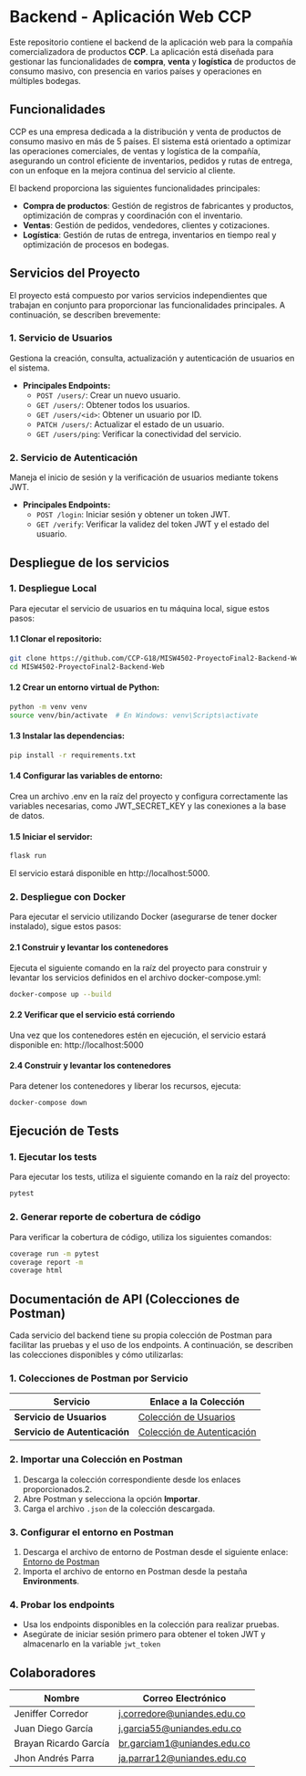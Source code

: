 # Backend - Aplicación Web CCP

Este repositorio contiene el backend de la aplicación web para la compañía comercializadora de productos **CCP**. La aplicación está diseñada para gestionar las funcionalidades de **compra**, **venta** y **logística** de productos de consumo masivo, con presencia en varios países y operaciones en múltiples bodegas.

## Funcionalidades

CCP es una empresa dedicada a la distribución y venta de productos de consumo masivo en más de 5 países. El sistema está orientado a optimizar las operaciones comerciales, de ventas y logística de la compañía, asegurando un control eficiente de inventarios, pedidos y rutas de entrega, con un enfoque en la mejora continua del servicio al cliente.

El backend proporciona las siguientes funcionalidades principales:

- **Compra de productos**: Gestión de registros de fabricantes y productos, optimización de compras y coordinación con el inventario.
- **Ventas**: Gestión de pedidos, vendedores, clientes y cotizaciones.
- **Logística**: Gestión de rutas de entrega, inventarios en tiempo real y optimización de procesos en bodegas.

## Servicios del Proyecto

El proyecto está compuesto por varios servicios independientes que trabajan en conjunto para proporcionar las funcionalidades principales. A continuación, se describen brevemente:

### 1. **Servicio de Usuarios**
   Gestiona la creación, consulta, actualización y autenticación de usuarios en el sistema.
   - **Principales Endpoints:**
     - `POST /users/`: Crear un nuevo usuario.
     - `GET /users/`: Obtener todos los usuarios.
     - `GET /users/<id>`: Obtener un usuario por ID.
     - `PATCH /users/`: Actualizar el estado de un usuario.
     - `GET /users/ping`: Verificar la conectividad del servicio.

### 2. **Servicio de Autenticación**
   Maneja el inicio de sesión y la verificación de usuarios mediante tokens JWT.
   - **Principales Endpoints:**
     - `POST /login`: Iniciar sesión y obtener un token JWT.
     - `GET /verify`: Verificar la validez del token JWT y el estado del usuario.
    
## Despliegue de los servicios

### 1. Despliegue Local
Para ejecutar el servicio de usuarios en tu máquina local, sigue estos pasos:

#### 1.1 Clonar el repositorio:
```bash
git clone https://github.com/CCP-G18/MISW4502-ProyectoFinal2-Backend-Web.git
cd MISW4502-ProyectoFinal2-Backend-Web
```

#### 1.2 Crear un entorno virtual de Python:
```bash
python -m venv venv
source venv/bin/activate  # En Windows: venv\Scripts\activate
```

#### 1.3 Instalar las dependencias:
```bash
pip install -r requirements.txt
```

#### 1.4 Configurar las variables de entorno: 
Crea un archivo .env en la raíz del proyecto y configura correctamente las variables necesarias, como JWT_SECRET_KEY y las conexiones a la base de datos.

#### 1.5 Iniciar el servidor:
```bash
flask run
```

El servicio estará disponible en http://localhost:5000. 

### 2. Despliegue con Docker

Para ejecutar el servicio utilizando Docker (asegurarse de tener docker instalado), sigue estos pasos:

#### 2.1 Construir y levantar los contenedores
Ejecuta el siguiente comando en la raíz del proyecto para construir y levantar los servicios definidos en el archivo docker-compose.yml:
  ```bash
  docker-compose up --build
  ```

#### 2.2 Verificar que el servicio está corriendo
Una vez que los contenedores estén en ejecución, el servicio estará disponible en: http://localhost:5000

#### 2.4 Construir y levantar los contenedores
Para detener los contenedores y liberar los recursos, ejecuta:
  ```bash
  docker-compose down
  ```
## Ejecución de Tests

### 1. Ejecutar los tests
Para ejecutar los tests, utiliza el siguiente comando en la raíz del proyecto:
  ```bash
  pytest
   ```

### 2. Generar reporte de cobertura de código 
Para verificar la cobertura de código, utiliza los siguientes comandos:
  ```bash
  coverage run -m pytest
  coverage report -m
  coverage html
  ```

## Documentación de API (Colecciones de Postman)

Cada servicio del backend tiene su propia colección de Postman para facilitar las pruebas y el uso de los endpoints. A continuación, se describen las colecciones disponibles y cómo utilizarlas:

### 1. Colecciones de Postman por Servicio

| **Servicio**                  | **Enlace a la Colección**                                              |
|-------------------------------|------------------------------------------------------------------------|
| **Servicio de Usuarios**      | [Colección de Usuarios](https://uniandes-my.sharepoint.com/:u:/g/personal/ja_parrar12_uniandes_edu_co/Eb7SZvuf0DlMicGvcv9OJscBa58NhxP9wuE1kIWuz16Szw?e=mOZnvi)     |
| **Servicio de Autenticación** | [Colección de Autenticación](https://uniandes-my.sharepoint.com/personal/ja_parrar12_uniandes_edu_co/_layouts/15/download.aspx?UniqueId=ac08fdbdd0fe49f68912ac038082604f&e=z9VEkF)|

### 2. Importar una Colección en Postman

1. Descarga la colección correspondiente desde los enlaces proporcionados.2. 
3. Abre Postman y selecciona la opción **Importar**.
4. Carga el archivo `.json` de la colección descargada.

### 3. Configurar el entorno en Postman
1. Descarga el archivo de entorno de Postman desde el siguiente enlace: [Entorno de Postman](https://uniandes-my.sharepoint.com/:u:/g/personal/ja_parrar12_uniandes_edu_co/EejSz_pXINVAq0nN778OMRgBv2Q8hNz7QR2Se7GRaZ4ohg?e=LmOP5C)
2. Importa el archivo de entorno en Postman desde la pestaña **Environments**.

### 4. Probar los endpoints
- Usa los endpoints disponibles en la colección para realizar pruebas.
- Asegúrate de iniciar sesión primero para obtener el token JWT y almacenarlo en la variable `jwt_token`

## Colaboradores

| **Nombre**               | **Correo Electrónico**       |
|--------------------------|------------------------------|
| Jeniffer Corredor        | j.corredore@uniandes.edu.co  | 
| Juan Diego García        | j.garcia55@uniandes.edu.co   |
| Brayan Ricardo García    | br.garciam1@uniandes.edu.co  |
| Jhon Andrés Parra        |  ja.parrar12@uniandes.edu.co |
